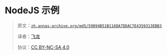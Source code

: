 # NodeJS 示例

> 原文：[`zh.annas-archive.org/md5/59094B51B116DA7DDAC7E4359313EBB3`](https://zh.annas-archive.org/md5/59094B51B116DA7DDAC7E4359313EBB3)
> 
> 译者：[飞龙](https://github.com/wizardforcel)
> 
> 协议：[CC BY-NC-SA 4.0](http://creativecommons.org/licenses/by-nc-sa/4.0/)